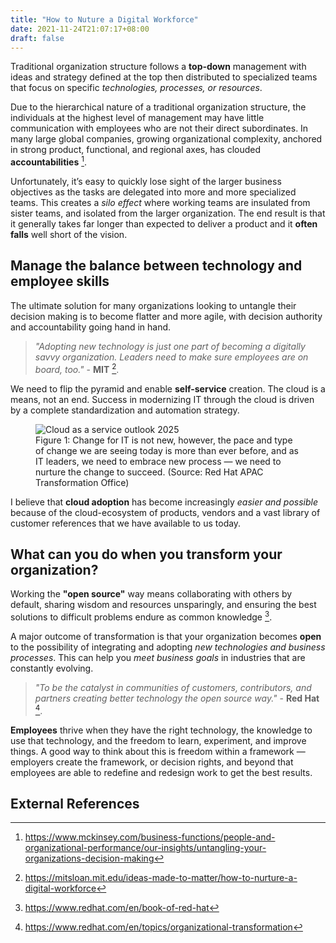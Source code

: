```yaml
---
title: "How to Nuture a Digital Workforce"
date: 2021-11-24T21:07:17+08:00
draft: false
---
```


Traditional organization structure follows a **top-down** management with ideas and strategy defined at the top then distributed to specialized teams that focus on specific _technologies, processes, or resources_.

Due to the hierarchical nature of a traditional organization structure, the individuals at the highest level of management may have little communication with employees who are not their direct subordinates. In many large global companies, growing organizational complexity, anchored in strong product, functional, and regional axes, has clouded **accountabilities** [^1].

Unfortunately, it’s easy to quickly lose sight of the larger business objectives as the tasks are delegated into more and more specialized teams. This creates a _silo effect_ where working teams are insulated from sister teams, and isolated from the larger organization. The end result is that it generally takes far longer than expected to deliver a product and it **often falls** well short of the vision.

## Manage the balance between technology and employee skills

The ultimate solution for many organizations looking to untangle their decision making is to become flatter and more agile, with decision authority and accountability going hand in hand. 

> _"Adopting new technology is just one part of becoming a digitally savvy organization. Leaders need to make sure employees are on board, too."_ - **MIT** [^2].

We need to flip the pyramid and enable **self-service** creation. The cloud is a means, not an end. Success in modernizing IT through the cloud is driven by a complete standardization and automation strategy.

<figure>
  <img src="../images/how-to-nuture-a-digital-workforce.png" alt="Cloud as a service outlook 2025">
  <figcaption>Figure 1: Change for IT is not new, however, the pace and type of change we are seeing today is more than ever before, and as IT leaders, we need to embrace new process — we need to nurture the change to succeed. (Source: Red Hat APAC Transformation Office)</figcaption>
</figure>

I believe that **cloud adoption** has become increasingly _easier and possible_ because of the cloud-ecosystem of products, vendors and a vast library of customer references that we have available to us today.

## What can you do when you transform your organization?

Working the **"open source"** way means collaborating with others by default, sharing wisdom and resources unsparingly, and ensuring the best solutions to difficult problems endure as common knowledge [^3].

A major outcome of transformation is that your organization becomes **open** to the possibility of integrating and adopting _new technologies and business processes_. This can help you _meet business goals_ in industries that are constantly evolving.

> _"To be the catalyst in communities of customers, contributors, and partners creating better technology the open source way."_ - **Red Hat** [^4].

**Employees** thrive when they have the right technology, the knowledge to use that technology, and the freedom to learn, experiment, and improve things. A good way to think about this is freedom within a framework — employers create the framework, or decision rights, and beyond that employees are able to redefine and redesign work to get the best results.

## External References

[^1]: https://www.mckinsey.com/business-functions/people-and-organizational-performance/our-insights/untangling-your-organizations-decision-making
[^2]: https://mitsloan.mit.edu/ideas-made-to-matter/how-to-nurture-a-digital-workforce
[^3]: https://www.redhat.com/en/book-of-red-hat
[^4]: https://www.redhat.com/en/topics/organizational-transformation